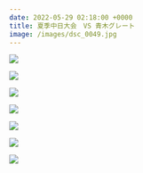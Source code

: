 ```yaml
---
date: 2022-05-29 02:18:00 +0000
title: 夏季中日大会　VS 青木グレート
image: /images/dsc_0049.jpg
---
```

![](/images/dsc_00511.jpg)

![](/images/dsc_0065.jpg)

![](/images/dsc_0098.jpg)

![](/images/dsc_0137.jpg)

![](/images/dsc_0194.jpg)

![](/images/dsc_0200.jpg)

![](/images/dsc_0214.jpg)